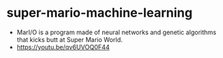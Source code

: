 # super-mario-machine-learning

- MarI/O is a program made of neural networks and genetic algorithms that kicks butt at Super Mario World.
- https://youtu.be/qv6UVOQ0F44
